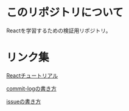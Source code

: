 # このリポジトリについて
Reactを学習するための検証用リポジトリ。

# リンク集
[Reactチュートリアル](https://ja.react.dev/learn/tutorial-tic-tac-toe#completing-the-game)

[commit-logの書き方](https://zenn.dev/itosho/articles/git-commit-message-2023)

[issueの書き方](https://note.com/koushikagawa/n/n500e2f4d4019#Q6XFZ)
